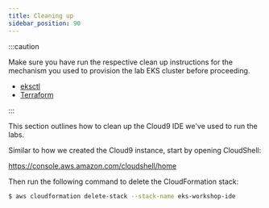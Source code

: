 ```yaml
---
title: Cleaning up
sidebar_position: 90
---
```


:::caution

Make sure you have run the respective clean up instructions for the mechanism you used to provision the lab EKS cluster before proceeding.

- [eksctl](./using-eksctl)
- [Terraform](./using-terraform)

:::

This section outlines how to clean up the Cloud9 IDE we've used to run the labs.

Similar to how we created the Cloud9 instance, start by opening CloudShell:

https://console.aws.amazon.com/cloudshell/home

Then run the following command to delete the CloudFormation stack:

```bash test=false
$ aws cloudformation delete-stack --stack-name eks-workshop-ide
```
